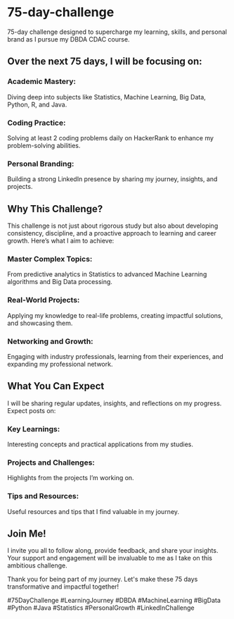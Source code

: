 # 75-day-challenge
 75-day challenge designed to supercharge my learning, skills, and personal brand as I pursue my DBDA CDAC course. 


## Over the next 75 days, I will be focusing on:

### Academic Mastery: 
Diving deep into subjects like Statistics, Machine Learning, Big Data, Python, R, and Java.
### Coding Practice: 
Solving at least 2 coding problems daily on HackerRank to enhance my problem-solving abilities.
### Personal Branding: 
Building a strong LinkedIn presence by sharing my journey, insights, and projects.



## Why This Challenge?
This challenge is not just about rigorous study but also about developing consistency, discipline, and a proactive approach to learning and career growth. Here’s what I aim to achieve:

### Master Complex Topics: 
From predictive analytics in Statistics to advanced Machine Learning algorithms and Big Data processing.
### Real-World Projects: 
Applying my knowledge to real-life problems, creating impactful solutions, and showcasing them.
### Networking and Growth: 
Engaging with industry professionals, learning from their experiences, and expanding my professional network.



## What You Can Expect
I will be sharing regular updates, insights, and reflections on my progress. Expect posts on:

### Key Learnings: 
Interesting concepts and practical applications from my studies.
### Projects and Challenges: 
Highlights from the projects I’m working on.
### Tips and Resources: 
Useful resources and tips that I find valuable in my journey.



## Join Me!
I invite you all to follow along, provide feedback, and share your insights. Your support and engagement will be invaluable to me as I take on this ambitious challenge.

Thank you for being part of my journey. Let's make these 75 days transformative and impactful together!

#75DayChallenge #LearningJourney #DBDA #MachineLearning #BigData #Python #Java #Statistics #PersonalGrowth #LinkedInChallenge
